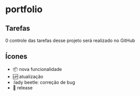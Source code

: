 # portfolio

## Tarefas

0 controle das tarefas desse projeto será realizado no GitHub

## Ícones

- :package: nova funcionalidade
- :up: atualização
- :lady beetle: correção de bug
- :checkered_flag: release
